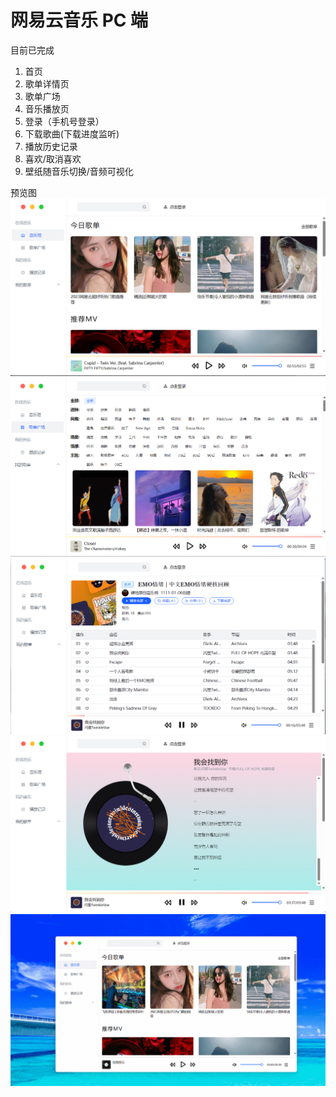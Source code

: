 # 网易云音乐 PC 端

目前已完成

1. 首页
2. 歌单详情页
3. 歌单广场
4. 音乐播放页
5. 登录（手机号登录）
6. 下载歌曲(下载进度监听)
7. 播放历史记录
8. 喜欢/取消喜欢
9. 壁纸随音乐切换/音频可视化

预览图
![首页](./photo/首页.png)
![歌单广场](./photo/歌单广场.png)
![歌单详情页](./photo/歌单.png)
![播放页](./photo/播放.png)
![gif](./photo/gif.gif)
